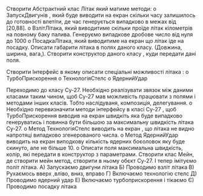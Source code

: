 Створити Абстрактний клас Літак який матиме методи:
o ЗапускДвигунів , який буде виводити на екран скільки часу залишилось до готовності влетіти, де час генерується випадково в межах від
[20,88].
o ВзлітЛітака, який виводитиме скільки проїде літак кілометрів на повному баку палива. Генеруємо випадкове дробове число від нуля до 
1000
o ПосадкаЛітака, який виводитиме на екран що літак іде на посадку.
Описати габарити літака в полях даного класу. (Довжина, ширина, вага,). Створити конструктор даного класу , куди передати дані поля.

Створити Інтерфейс в якому описати спеціальні можливості літака :
o ТурбоПрискорення
o ТехнологіяСтелс
o ЯдернийУдар

Переходимо до класу Су-27. Необхідно реалізувати звязок між даними класами таким чином, щоб Су-27 мав можливість працювати з полями і 
методами інших класів. Тобто наслідуваня, композиція, делегування.
o Необхідно перевизначити методи інтерфейсу в класі Су-27 , щоб ТурбоПрискорення виводив на екран швидкіть яка буде випадково генеруватись
і повинна бути більшою за максимальну
швидкість літака Су-27. 
o Метод  ТехнологіяСтелс виводить на екран , що літака не видно напротяці випадково згенерованого числа.
o Метод ЯдернийУдар виводить на екран виподкову кількість ядерних боєоловок яку буде скинуто, але не більше 10.
o Описати поля максимальна швидкість, колір, які передати в конструктор з параметрами.
Створити клас Мейн, де створити мейн метод, створити в ньому обєкт Су-27. 
І тепер імітуємо політ літака.
А) Запускаємо двигуни літака
Б) Проводимо взліт літака
В) Рухаємось вверх ,вліво, вниз, вправо
Г) Включаємо технологію стелс
Д) Проводимо ядерний удар
Е) Включаємо турбоприскорення і тікаємо
Є) Проводимо посадку літака

